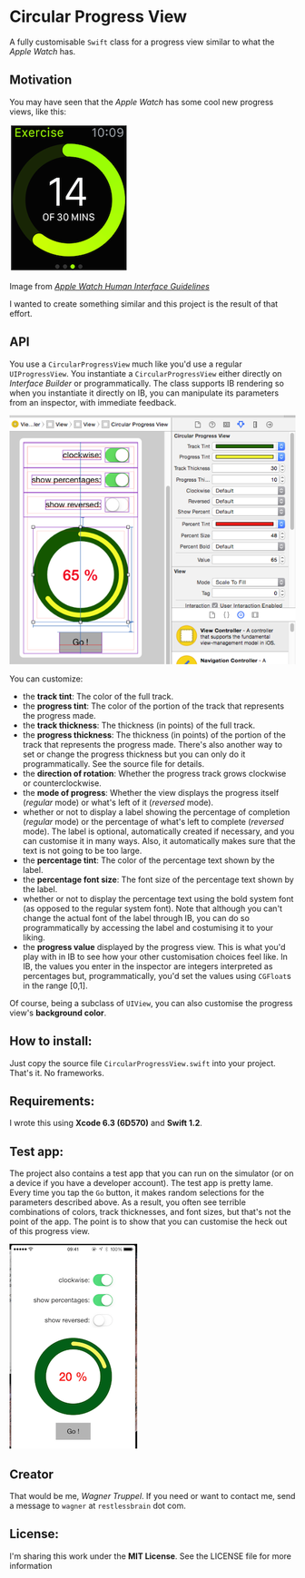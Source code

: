 # Circular Progress View
A fully customisable `Swift` class for a progress view similar to what the _Apple Watch_ has.

## Motivation
You may have seen that the _Apple Watch_ has some cool new progress views, like this:

![](watch.png)

Image from [_Apple Watch Human Interface Guidelines_](https://developer.apple.com/library/prerelease/ios/documentation/UserExperience/Conceptual/WatchHumanInterfaceGuidelines/index.html#//apple_ref/doc/uid/TP40014992-CH3-SW1)

I wanted to create something similar and this project is the result of that effort.

## API

You use a `CircularProgressView` much like you'd use a regular `UIProgressView`. You instantiate a `CircularProgressView` either directly on _Interface Builder_ or programmatically. The class supports IB rendering so when you instantiate it directly on IB, you can manipulate its parameters from an inspector, with immediate feedback.

![](IB_rendering.png)

You can customize:

* the **track tint**: The color of the full track.
* the **progress tint**: The color of the portion of the track that represents the progress made.
* the **track thickness**: The thickness (in points) of the full track.
* the **progress thickness**: The thickness (in points) of the portion of the track that represents the progress made. There's also another way to set or change the progress thickness but you can only do it programmatically. See the source file for details.
* the **direction of rotation**: Whether the progress track grows clockwise or counterclockwise.
* the **mode of progress**: Whether the view displays the progress itself (_regular_ mode) or what's left of it (_reversed_ mode).
* whether or not to display a label showing the percentage of completion (_regular_ mode) or the percentage of what's left to complete (_reversed_ mode). The label is optional, automatically created if necessary, and you can customise it in many ways. Also, it automatically makes sure that the text is not going to be too large.
* the **percentage tint**: The color of the percentage text shown by the label.
* the **percentage font size**: The font size of the percentage text shown by the label.
* whether or not to display the percentage text using the bold system font (as opposed to the regular system font). Note that although you can't change the actual font of the label through IB, you can do so programmatically by accessing the label and costumising it to your liking.
* the **progress value** displayed by the progress view. This is what you'd play with in IB to see how your other customisation choices feel like. In IB, the values you enter in the inspector are integers interpreted as percentages but, programmatically, you'd set the values using `CGFloat`s in the range [0,1].

Of course, being a subclass of `UIView`, you can also customise the progress view's **background color**.

## How to install:

Just copy the source file `CircularProgressView.swift` into your project. That's it. No frameworks.

## Requirements:

I wrote this using **Xcode 6.3 (6D570)** and **Swift 1.2**.

## Test app:

The project also contains a test app that you can run on the simulator (or on a device if you have a developer account). The test app is pretty lame. Every time you tap the `Go` button, it makes random selections for the parameters described above. As a result, you often see terrible combinations of colors, track thicknesses, and font sizes, but that's not the point of the app. The point is to show that you can customise the heck out of this progress view.

![](test_app.png)

## Creator

That would be me, _Wagner Truppel_. If you need or want to contact me, send a message to `wagner` at `restlessbrain` dot com.

## License:

I'm sharing this work under the **MIT License**. See the LICENSE file for more information
